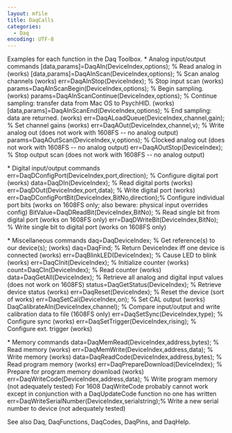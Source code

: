 ```yaml
---
layout: mfile
title: DaqCalls
categories:
  - Daq
encoding: UTF-8
---
```


Examples for each function in the Daq Toolbox.
\* Analog input/output commands
[data,params]=DaqAIn(DeviceIndex,options);                   % Read analog in (works)
[data,params]=DaqAInScan(DeviceIndex,options);               % Scan analog channels (works)
          err=DaqAInStop(DeviceIndex);                       % Stop input scan (works)
       params=DaqAInScanBegin(DeviceIndex,options);          % Begin sampling. (works)
       params=DaqAInScanContinue(DeviceIndex,options);       % Continue sampling: transfer data from Mac OS to PsychHID. (works)
[data,params]=DaqAInScanEnd(DeviceIndex,options);            % End sampling: data are returned. (works)
          err=DaqALoadQueue(DeviceIndex,channel,gain);       % Set channel gains (works)
          err=DaqAOut(DeviceIndex,channel,v);                % Write analog out (does not work with 1608FS -- no analog output)
       params=DaqAOutScan(DeviceIndex,v,options);            % Clocked analog out (does not work with 1608FS -- no analog output)
          err=DaqAOutStop(DeviceIndex);                      % Stop output scan (does not work with 1608FS -- no analog output)

\* Digital input/output commands
          err=DaqDConfigPort(DeviceIndex,port,direction);    % Configure digital port (works)
         data=DaqDIn(DeviceIndex);                           % Read digital ports (works)
          err=DaqDOut(DeviceIndex,port,data);                % Write digital port (works)
          err=DaqDConfigPortBit(DeviceIndex,BitNo,direction);% Configure individual port bits (works on 1608FS only; also beware: physical input overrides config)
     BitValue=DaqDReadBit(DeviceIndex,BitNo);                % Read single bit from digital port (works on 1608FS only)
          err=DaqDWriteBit(DeviceIndex,BitNo);               % Write single bit to digital port (works on 1608FS only)

\* Miscellaneous commands
          daq=DaqDeviceIndex;                                % Get reference(s) to our device(s); (works)
          daq=DaqFind;                                       % Return DeviceIndex iff one device is connected (works)
          err=DaqBlinkLED(DeviceIndex);                      % Cause LED to blink (works)
          err=DaqCInit(DeviceIndex);                         % Initialize counter (works)
        count=DaqCIn(DeviceIndex);                           % Read counter (works)
         data=DaqGetAll(DeviceIndex);                        % Retrieve all analog and digital input values (does not work on 1608FS)
       status=DaqGetStatus(DeviceIndex);                     % Retrieve device status (works)
          err=DaqReset(DeviceIndex);                         % Reset the device (sort of works)
          err=DaqSetCal(DeviceIndex,on);                     % Set CAL output (works)
              DaqCalibrateAIn(DeviceIndex,channel);          % Compare input/output and write calibration data to file (1608FS only)
          err=DaqSetSync(DeviceIndex,type);                  % Configure sync (works)
          err=DaqSetTrigger(DeviceIndex,rising);             % Configure ext. trigger (works)

\* Memory commands
         data=DaqMemRead(DeviceIndex,address,bytes);         % Read memory (works)
          err=DaqMemWrite(DeviceIndex,address,data);         % Write memory (works)
         data=DaqReadCode(DeviceIndex,address,bytes);        % Read program memory (works)
          err=DaqPrepareDownload(DeviceIndex);               % Prepare for program memory download (works)
          err=DaqWriteCode(DeviceIndex,address,data);        % Write program memory (not adequately tested)
For 1608 DaqWriteCode probably cannot work except in conjunction with a DaqUpdateCode function no one has written
          err=DaqWriteSerialNumber(DeviceIndex,serialstring);% Write a new serial number to device (not adequately tested)

See also Daq, DaqFunctions, DaqCodes, DaqPins, and DaqHelp.